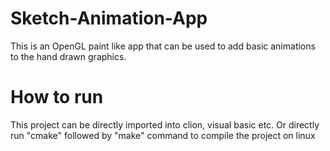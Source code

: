 # Sketch-Animation-App
This is an OpenGL paint like app that can be used to add basic animations to the hand drawn graphics.

# How to run
This project can be directly imported into clion, visual basic etc.
Or directly run "cmake" followed by "make" command to compile the project on linux
